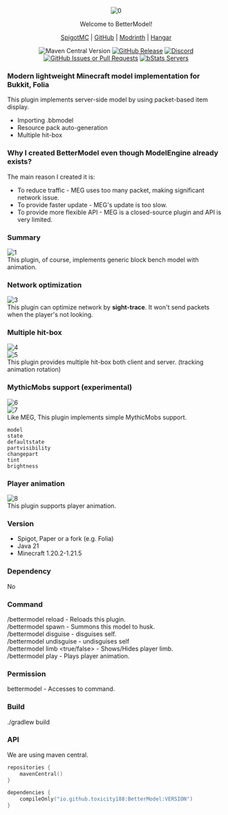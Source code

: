 <div align="center">  

![0](https://github.com/user-attachments/assets/d9b46080-e7ab-4e12-a395-174c94e63cea)

Welcome to BetterModel!

[SpigotMC](https://www.spigotmc.org/resources/121561/) | [GitHub](https://github.com/toxicity188/BetterModel) | [Modrinth](https://modrinth.com/plugin/bettermodel) | [Hangar](https://hangar.papermc.io/toxicity188/BetterModel)

![Maven Central Version](https://img.shields.io/maven-central/v/io.github.toxicity188/BetterModel?style=for-the-badge)
[![GitHub Release](https://img.shields.io/github/v/release/toxicity188/BetterModel?display_name=release&style=for-the-badge&logo=kotlin)](https://github.com/toxicity188/BetterModel/releases/latest)
[![Discord](https://img.shields.io/badge/Discord-%235865F2.svg?style=for-the-badge&logo=discord&logoColor=white)](https://discord.com/invite/rePyFESDbk)
[![GitHub Issues or Pull Requests](https://img.shields.io/github/issues/toxicity188/BetterModel?style=for-the-badge&logo=github)](https://github.com/toxicity188/BetterModel/issues)
[![bStats Servers](https://img.shields.io/bstats/servers/24237?style=for-the-badge&logo=minecraft&label=bStats&color=0%2C150%2C136%2C0)](https://bstats.org/plugin/bukkit/BetterModel/24237)

</div>

### Modern lightweight Minecraft model implementation for Bukkit, Folia
This plugin implements server-side model by using packet-based item display.

- Importing .bbmodel
- Resource pack auto-generation
- Multiple hit-box

### Why I created BetterModel even though ModelEngine already exists?
The main reason I created it is:
- To reduce traffic - MEG uses too many packet, making significant network issue.
- To provide faster update - MEG's update is too slow.
- To provide more flexible API - MEG is a closed-source plugin and API is very limited.

### Summary
![1](https://github.com/user-attachments/assets/397a1ff3-37f2-4e3a-9868-732d3a044c4c)  
This plugin, of course, implements generic block bench model with animation.  

### Network optimization
![3](https://github.com/user-attachments/assets/6c421f33-682e-4674-a5d2-13310e5dbbfe)  
This plugin can optimize network by **sight-trace**. It won't send packets when the player's not looking.  

### Multiple hit-box
![4](https://github.com/user-attachments/assets/dc311327-1212-4889-a6c8-dd71cc8f2c8b)  
![5](https://github.com/user-attachments/assets/0fc3250d-ef4f-4e64-9cc2-c143a474d046)  
This plugin provides multiple hit-box both client and server. (tracking animation rotation)

### MythicMobs support (experimental)
![6](https://github.com/user-attachments/assets/06804f8c-af0d-46ce-adff-b868b65ba44a)  
![7](https://github.com/user-attachments/assets/d2f7e69f-dce1-4fa6-84cd-83b35560a0b4)  
Like MEG, This plugin implements simple MythicMobs support.
```
model
state
defaultstate
partvisibility
changepart
tint
brightness
```

### Player animation
![8](https://github.com/user-attachments/assets/1683eae7-e22d-4919-a660-2f0df2ab8a09)  
This plugin supports player animation.

### Version
- Spigot, Paper or a fork (e.g. Folia)
- Java 21
- Minecraft 1.20.2-1.21.5

### Dependency
No

### Command
/bettermodel reload - Reloads this plugin.  
/bettermodel spawn <model> - Summons this model to husk.  
/bettermodel disguise <model> - disguises self.  
/bettermodel undisguise <model> - undisguises self  
/bettermodel limb <true/false> - Shows/Hides player limb.  
/bettermodel play <model> <animation> - Plays player animation.  

### Permission
bettermodel - Accesses to command.

### Build
./gradlew build

### API
We are using maven central.
```kotlin
repositories {
    mavenCentral()
}

dependencies {
    compileOnly("io.github.toxicity188:BetterModel:VERSION")
}
```
